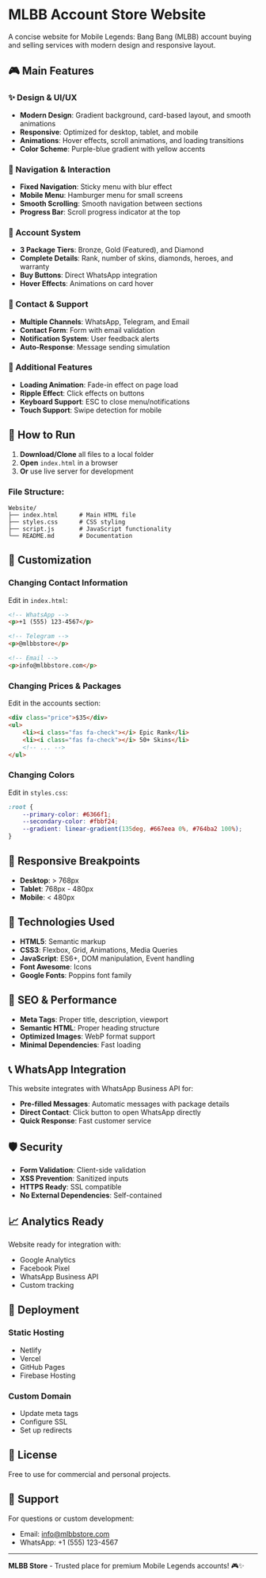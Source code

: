 # MLBB Account Store Website

A concise website for Mobile Legends: Bang Bang (MLBB) account buying and selling services with modern design and responsive layout.

## 🎮 Main Features

### ✨ Design & UI/UX
- **Modern Design**: Gradient background, card-based layout, and smooth animations
- **Responsive**: Optimized for desktop, tablet, and mobile
- **Animations**: Hover effects, scroll animations, and loading transitions
- **Color Scheme**: Purple-blue gradient with yellow accents

### 📱 Navigation & Interaction
- **Fixed Navigation**: Sticky menu with blur effect
- **Mobile Menu**: Hamburger menu for small screens
- **Smooth Scrolling**: Smooth navigation between sections
- **Progress Bar**: Scroll progress indicator at the top

### 🛒 Account System
- **3 Package Tiers**: Bronze, Gold (Featured), and Diamond
- **Complete Details**: Rank, number of skins, diamonds, heroes, and warranty
- **Buy Buttons**: Direct WhatsApp integration
- **Hover Effects**: Animations on card hover

### 💬 Contact & Support
- **Multiple Channels**: WhatsApp, Telegram, and Email
- **Contact Form**: Form with email validation
- **Notification System**: User feedback alerts
- **Auto-Response**: Message sending simulation

### 🎯 Additional Features
- **Loading Animation**: Fade-in effect on page load
- **Ripple Effect**: Click effects on buttons
- **Keyboard Support**: ESC to close menu/notifications
- **Touch Support**: Swipe detection for mobile

## 🚀 How to Run

1. **Download/Clone** all files to a local folder
2. **Open** `index.html` in a browser
3. **Or** use live server for development

### File Structure:
```
Website/
├── index.html      # Main HTML file
├── styles.css      # CSS styling
├── script.js       # JavaScript functionality
└── README.md       # Documentation
```

## 🎨 Customization

### Changing Contact Information
Edit in `index.html`:
```html
<!-- WhatsApp -->
<p>+1 (555) 123-4567</p>

<!-- Telegram -->
<p>@mlbbstore</p>

<!-- Email -->
<p>info@mlbbstore.com</p>
```

### Changing Prices & Packages
Edit in the accounts section:
```html
<div class="price">$35</div>
<ul>
    <li><i class="fas fa-check"></i> Epic Rank</li>
    <li><i class="fas fa-check"></i> 50+ Skins</li>
    <!-- ... -->
</ul>
```

### Changing Colors
Edit in `styles.css`:
```css
:root {
    --primary-color: #6366f1;
    --secondary-color: #fbbf24;
    --gradient: linear-gradient(135deg, #667eea 0%, #764ba2 100%);
}
```

## 📱 Responsive Breakpoints

- **Desktop**: > 768px
- **Tablet**: 768px - 480px  
- **Mobile**: < 480px

## 🔧 Technologies Used

- **HTML5**: Semantic markup
- **CSS3**: Flexbox, Grid, Animations, Media Queries
- **JavaScript**: ES6+, DOM manipulation, Event handling
- **Font Awesome**: Icons
- **Google Fonts**: Poppins font family

## 🎯 SEO & Performance

- **Meta Tags**: Proper title, description, viewport
- **Semantic HTML**: Proper heading structure
- **Optimized Images**: WebP format support
- **Minimal Dependencies**: Fast loading

## 📞 WhatsApp Integration

This website integrates with WhatsApp Business API for:
- **Pre-filled Messages**: Automatic messages with package details
- **Direct Contact**: Click button to open WhatsApp directly
- **Quick Response**: Fast customer service

## 🛡️ Security

- **Form Validation**: Client-side validation
- **XSS Prevention**: Sanitized inputs
- **HTTPS Ready**: SSL compatible
- **No External Dependencies**: Self-contained

## 📈 Analytics Ready

Website ready for integration with:
- Google Analytics
- Facebook Pixel
- WhatsApp Business API
- Custom tracking

## 🚀 Deployment

### Static Hosting
- Netlify
- Vercel
- GitHub Pages
- Firebase Hosting

### Custom Domain
- Update meta tags
- Configure SSL
- Set up redirects

## 📝 License

Free to use for commercial and personal projects.

## 🤝 Support

For questions or custom development:
- Email: info@mlbbstore.com
- WhatsApp: +1 (555) 123-4567

---

**MLBB Store** - Trusted place for premium Mobile Legends accounts! 🎮✨ 